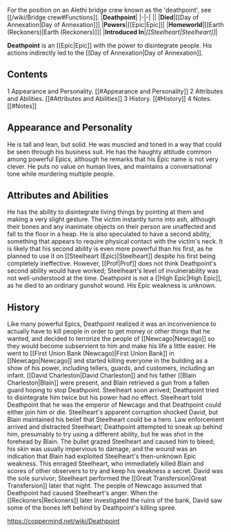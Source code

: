 For the position on an Alethi bridge crew known as the 'deathpoint', see [[/wiki/Bridge crew#Functions]].
|**Deathpoint**|
|-|-|
||
|**Died**|[[Day of Annexation\|Day of Annexation]]|
|**Powers**|[[Epic\|Epic]]|
|**Homeworld**|[[Earth (Reckoners)\|Earth (Reckoners)]]|
|**Introduced In**|*[[Steelheart\|Steelheart]]*|

**Deathpoint** is an [[Epic\|Epic]] with the power to disintegrate people. His actions indirectly led to the [[Day of Annexation\|Day of Annexation]].

## Contents

1 Appearance and Personality. [[#Appearance and Personality]] 
2 Attributes and Abilities. [[#Attributes and Abilities]] 
3 History. [[#History]] 
4 Notes. [[#Notes]] 


## Appearance and Personality
He is tall and lean, but solid. He was muscled and toned in a way that could be seen through his business suit. He has the haughty attitude common among powerful Epics, although he remarks that his Epic name is not very clever. He puts no value on human lives, and maintains a conversational tone while murdering multiple people.

## Attributes and Abilities
He has the ability to disintegrate living things by pointing at them and making a very slight gesture. The victim instantly turns into ash, although their bones and any inanimate objects on their person are unaffected and fall to the floor in a heap. He is also speculated to have a second ability, something that appears to require physical contact with the victim's neck. It is likely that his second ability is even more powerful than his first, as he planned to use it on [[Steelheart (Epic)\|Steelheart]] despite his first being completely ineffective. However, [[Prof\|Prof]] does not think Deathpoint's second ability would have worked; Steelheart's level of invulnerability was not well-understood at the time.
Deathpoint is not a [[High Epic\|High Epic]], as he died to an ordinary gunshot wound. His Epic weakness is unknown.

## History
Like many powerful Epics, Deathpoint realized it was an inconvenience to actually have to kill people in order to get money or other things that he wanted, and decided to terrorize the people of [[Newcago\|Newcago]] so they would become subservient to him and make his life a little easier. He went to [[First Union Bank (Newcago)\|First Union Bank]] in [[Newcago\|Newcago]] and started killing everyone in the building as a show of his power, including tellers, guards, and customers, including an infant. [[David Charleston\|David Charleston]] and his father [[Blain Charleston\|Blain]] were present, and Blain retrieved a gun from a fallen guard hoping to stop Deathpoint. Steelheart soon arrived; Deathpoint tried to disintegrate him twice but his power had no effect. Steelheart told Deathpoint that he was the emperor of Newcago and that Deathpoint could either join him or die. Steelheart's apparent corruption shocked David, but Blain maintained his belief that Steelheart could be a hero.
Law enforcement arrived and distracted Steelheart; Deathpoint attempted to sneak up behind him, presumably to try using a different ability, but he was shot in the forehead by Blain. The bullet grazed Steelheart and caused him to bleed; his skin was usually impervious to damage, and the wound was an indication that Blain had exploited Steelheart's then-unknown Epic weakness. This enraged Steelheart, who immediately killed Blain and scores of other observers to try and keep his weakness a secret. David was the sole survivor; Steelheart performed the [[Great Transfersion\|Great Transfersion]] later that night.
The people of Newcago assumed that Deathpoint had caused Steelheart's anger. When the [[Reckoners\|Reckoners]] later investigated the ruins of the bank, David saw some of the bones left behind by Deathpoint's killing spree.



https://coppermind.net/wiki/Deathpoint